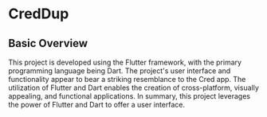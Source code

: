 # CredDup

## Basic Overview

This project is developed using the Flutter framework, with the primary programming language being Dart. The project's user interface and functionality appear to bear a striking resemblance to the Cred app. The utilization of Flutter and Dart enables the creation of cross-platform, visually appealing, and functional applications. In summary, this project leverages the power of Flutter and Dart to offer a user interface.
